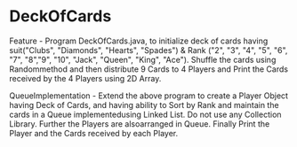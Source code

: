 # DeckOfCards

Feature -
Program DeckOfCards.java, to initialize deck of cards having suit("Clubs", "Diamonds", "Hearts", "Spades") & Rank ("2", "3", "4", "5", "6", "7", "8","9", "10", 
"Jack", "Queen", "King", "Ace"). Shuffle the cards using Randommethod and then distribute 9 Cards to 4 Players and Print the Cards received by
the 4 Players using 2D Array.

QueueImplementation - 
Extend the above program to create a Player Object having Deck of Cards, and having ability to Sort by Rank and maintain the cards in a Queue implementedusing Linked List.
Do not use any Collection Library. Further the Players are alsoarranged in Queue. Finally Print the Player and the Cards received by each Player.
